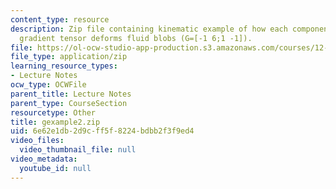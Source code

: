 ```yaml
---
content_type: resource
description: Zip file containing kinematic example of how each component of the velocity
  gradient tensor deforms fluid blobs (G=[-1 6;1 -1]).
file: https://ol-ocw-studio-app-production.s3.amazonaws.com/courses/12-800-fluid-dynamics-of-the-atmosphere-and-ocean-fall-2004/6e62e1db2d9cff5f8224bdbb2f3f9ed4_gexample2.zip
file_type: application/zip
learning_resource_types:
- Lecture Notes
ocw_type: OCWFile
parent_title: Lecture Notes
parent_type: CourseSection
resourcetype: Other
title: gexample2.zip
uid: 6e62e1db-2d9c-ff5f-8224-bdbb2f3f9ed4
video_files:
  video_thumbnail_file: null
video_metadata:
  youtube_id: null
---
```

